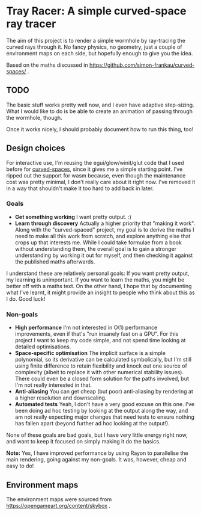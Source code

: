 # Tray Racer: A simple curved-space ray tracer

The aim of this project is to render a simple wormhole by ray-tracing
the curved rays through it. No fancy physics, no geometry, just a
couple of environment maps on each side, but hopefully enough to give
you the idea.

Based on the maths discussed in
https://github.com/simon-frankau/curved-spaces/ .

## TODO

The basic stuff works pretty well now, and I even have adaptive
step-sizing. What I would like to do is be able to create an animation
of passing through the wormhole, though.

Once it works nicely, I should probably document how to run this
thing, too!

## Design choices

For interactive use, I'm reusing the egui/glow/winit/glut code that I
used before for
[curved-spaces](https://github.com/simon-frankau/curved-spaces/),
since it gives me a simple starting point. I've ripped out the support
for wasm because, even though the maintenance cost was pretty minimal,
I don't really care about it right now. I've removed it in a way that
shouldn't make it too hard to add back in later.

### Goals

 * **Get something working** I want pretty output. :)
 * **Learn through discovery** Actually a higher priority that "making
   it work". Along with the "curved-spaced" project, my goal is to
   derive the maths I need to make all this work from scratch, and
   explore anything else that crops up that interests me. While I
   could take formulae from a book without understanding them, the
   overall goal is to gain a stronger understanding by working it out
   for myself, and then checking it against the published maths
   afterwards.

I understand these are relatively personal goals: If you want pretty
output, my learning is unimportant. If you want to learn the maths,
you might be better off with a maths text. On the other hand, I hope
that by documenting what I've learnt, it might provide an insight to
people who think about this as I do. Good luck!

### Non-goals

 * **High performance** I'm not interested in O(1) performance
   improvements, even if that's "run insanely fast on a GPU". For this
   project I want to keep my code simple, and not spend time looking
   at detailed optimisations.
 * **Space-specific optimisation** The implicit surface is a simple
   polynomial, so its derivative can be calculated symbolically, but
   I'm still using finite difference to retain flexibility and knock
   out one source of complexity (albeit to replace it with other
   numerical stability issues). There could even be a closed form
   solution for the paths involved, but I'm not really interested in
   that.
 * **Anti-aliasing** You can get cheap (but poor) anti-aliasing by
   rendering at a higher resolution and downscaling.
 * **Automated tests** Yeah, I don't have a very good excuse on this
   one. I've been doing ad hoc testing by looking at the output along
   the way, and am not really expecting major changes that need tests
   to ensure nothing has fallen apart (beyond further ad hoc looking
   at the output!).

None of these goals are bad goals, but I have very little energy right
now, and want to keep it focused on simply making it do the basics.

**Note:** Yes, I have improved performance by using Rayon to
parallelise the main rendering, going against my non-goals. It was,
however, cheap and easy to do!

## Environment maps

The environment maps were sourced from
https://opengameart.org/content/skybox .
